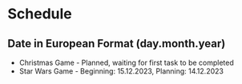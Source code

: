 # Schedule
## Date in European Format (day.month.year)
- Christmas Game - Planned, waiting for first task to be completed
- Star Wars Game - Beginning: 15.12.2023, Planning: 14.12.2023
